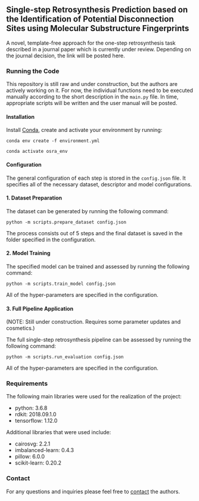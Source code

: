 ## Single-step Retrosynthesis Prediction based on the Identification of Potential Disconnection Sites using Molecular Substructure Fingerprints
A novel, template-free approach for the one-step retrosynthesis task described in a journal paper which is 
currently under review. Depending on the journal decision, the link will be posted here.

### Running the Code
This repository is still raw and under construction, but the authors are actively working on it. 
For now, the individual functions need to be executed manually according to the short description in the ```main.py``` file. 
In time, appropriate scripts will be written and the user manual will be posted. 

#### Installation
Install [Conda](https://docs.conda.io/projects/conda/en/latest/user-guide/install/), create and activate your environment by running:

```shell script
conda env create -f environment.yml
```
```shell script
conda activate osra_env
```

#### Configuration
The general configuration of each step is stored in the ```config.json``` file. It specifies all of the necessary dataset, descriptor and model configurations.

#### 1. Dataset Preparation
The dataset can be generated by running the following command:

```shell script
python -m scripts.prepare_dataset config.json
```
The process consists out of 5 steps and the final dataset is saved in the folder specified in the configuration. 

#### 2. Model Training
The specified model can be trained and assessed by running the following command:

```shell script
python -m scripts.train_model config.json
```
All of the hyper-parameters are specified in the configuration. 

#### 3. Full Pipeline Application
(NOTE: Still under construction. Requires some parameter updates and cosmetics.) 

The full single-step retrosynthesis pipeline can be assessed by running the following command:

```shell script
python -m scripts.run_evaluation config.json
```
All of the hyper-parameters are specified in the configuration. 

### Requirements
The following main libraries were used for the realization of the project:

* python: 3.6.8
* rdkit: 2018.09.1.0
* tensorflow: 1.12.0

Additional libraries that were used include:

* cairosvg: 2.2.1
* imbalanced-learn: 0.4.3
* pillow: 6.0.0
* scikit-learn: 0.20.2

### Contact
For any questions and inquiries please feel free to [contact](mailto:hasic@cb.cs.titech.ac.jp) the authors.
